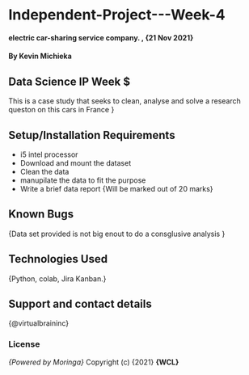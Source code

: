 # Independent-Project---Week-4
#### electric car-sharing service company. , {21 Nov 2021}
#### By **Kevin Michieka**
## Data Science IP Week  $
This is a case study that seeks to clean, analyse and solve a research queston on this cars in France }
## Setup/Installation Requirements
* i5 intel processor
* Download and mount the dataset
* Clean the data
* manupilate the data to fit the purpose
* Write a brief data report
{Will be marked out of 20 marks}
## Known Bugs
{Data set provided is not big enout to do a consglusive analysis }
## Technologies Used
{Python, colab, Jira Kanban.}
## Support and contact details
{@virtualbraininc}
### License
*{Powered by Moringa}*
Copyright (c) {2021} **{WCL}**